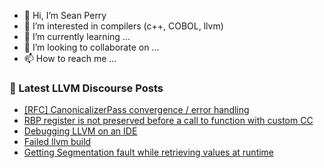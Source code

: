 - 👋 Hi, I’m Sean Perry
- 👀 I’m interested in compilers (c++, COBOL, llvm)
- 🌱 I’m currently learning ...
- 💞️ I’m looking to collaborate on ...
- 📫 How to reach me ...

<!---
s66perry/s66perry is a ✨ special ✨ repository because its `README.md` (this file) appears on your GitHub profile.
You can click the Preview link to take a look at your changes.
--->
### 📕 Latest LLVM Discourse Posts

<!-- DISCOURSE-LLVM:START -->
- [[RFC] CanonicalizerPass convergence / error handling](https://discourse.llvm.org/t/rfc-canonicalizerpass-convergence-error-handling/67333?page=3#post_58)
- [RBP register is not preserved before a call to function with custom CC](https://discourse.llvm.org/t/rbp-register-is-not-preserved-before-a-call-to-function-with-custom-cc/67553#post_1)
- [Debugging LLVM on an IDE](https://discourse.llvm.org/t/debugging-llvm-on-an-ide/67546#post_2)
- [Failed llvm build](https://discourse.llvm.org/t/failed-llvm-build/67550#post_11)
- [Getting Segmentation fault while retrieving values at runtime](https://discourse.llvm.org/t/getting-segmentation-fault-while-retrieving-values-at-runtime/67516#post_6)
<!-- DISCOURSE-LLVM:END -->
